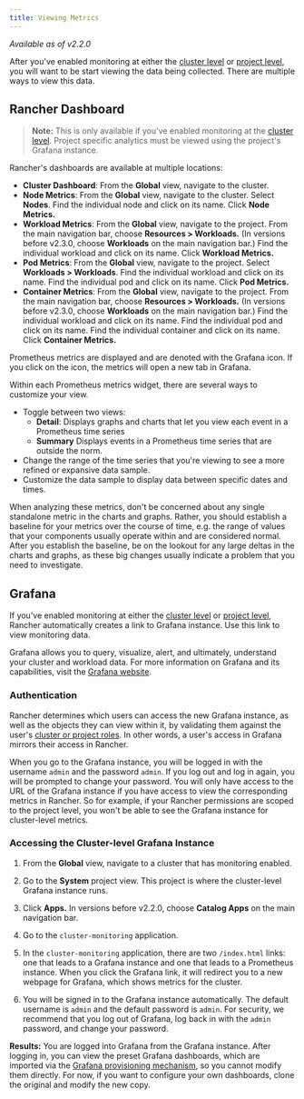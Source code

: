 ```yaml
---
title: Viewing Metrics
---
```


_Available as of v2.2.0_

After you've enabled monitoring at either the [cluster level](cluster-monitoring.md) or [project level](./project-monitoring.md), you will want to be start viewing the data being collected. There are multiple ways to view this data.

## Rancher Dashboard

>**Note:** This is only available if you've enabled monitoring at the [cluster level](cluster-monitoring.md). Project specific analytics must be viewed using the project's Grafana instance.

Rancher's dashboards are available at multiple locations:

- **Cluster Dashboard**: From the **Global** view, navigate to the cluster.
- **Node Metrics**: From the **Global** view, navigate to the cluster. Select **Nodes**. Find the individual node and click on its name. Click **Node Metrics.**
- **Workload Metrics**: From the **Global** view, navigate to the project. From the main navigation bar, choose **Resources > Workloads.** (In versions before v2.3.0, choose **Workloads** on the main navigation bar.) Find the individual workload and click on its name. Click **Workload Metrics.**
- **Pod Metrics**: From the **Global** view, navigate to the project. Select **Workloads > Workloads**. Find the individual workload and click on its name. Find the individual pod and click on its name. Click **Pod Metrics.**
- **Container Metrics**: From the **Global** view, navigate to the project. From the main navigation bar, choose **Resources > Workloads.** (In versions before v2.3.0, choose **Workloads** on the main navigation bar.) Find the individual workload and click on its name. Find the individual pod and click on its name. Find the individual container and click on its name. Click **Container Metrics.**

Prometheus metrics are displayed and are denoted with the Grafana icon. If you click on the icon, the metrics will open a new tab in Grafana.

Within each Prometheus metrics widget, there are several ways to customize your view.

- Toggle between two views:
  - **Detail**: Displays graphs and charts that let you view each event in a Prometheus time series
  - **Summary** Displays events in a Prometheus time series that are outside the norm.
- Change the range of the time series that you're viewing to see a more refined or expansive data sample.
- Customize the data sample to display data between specific dates and times.

When analyzing these metrics, don't be concerned about any single standalone metric in the charts and graphs. Rather, you should establish a baseline for your metrics over the course of time, e.g. the range of values that your components usually operate within and are considered normal. After you establish the baseline, be on the lookout for any large deltas in the charts and graphs, as these big changes usually indicate a problem that you need to investigate.

## Grafana

If you've enabled monitoring at either the [cluster level](cluster-monitoring.md) or [project level](./project-monitoring.md), Rancher automatically creates a link to Grafana instance. Use this link to view monitoring data.

Grafana allows you to query, visualize, alert, and ultimately, understand your cluster and workload data. For more information on Grafana and its capabilities, visit the [Grafana website](https://grafana.com/grafana).

### Authentication

Rancher determines which users can access the new Grafana instance, as well as the objects they can view within it, by validating them against the user's [cluster or project roles](../../../how-to-guides/advanced-user-guides/authentication-permissions-and-global-configuration/manage-role-based-access-control-rbac/cluster-and-project-roles.md). In other words, a user's access in Grafana mirrors their access in Rancher.

When you go to the Grafana instance, you will be logged in with the username `admin` and the password `admin`. If you log out and log in again, you will be prompted to change your password. You will only have access to the URL of the Grafana instance if you have access to view the corresponding metrics in Rancher. So for example, if your Rancher permissions are scoped to the project level, you won't be able to see the Grafana instance for cluster-level metrics.

### Accessing the Cluster-level Grafana Instance

1. From the **Global** view, navigate to a cluster that has monitoring enabled.

1. Go to the **System** project view. This project is where the cluster-level Grafana instance runs.

1. Click **Apps.** In versions before v2.2.0, choose **Catalog Apps** on the main navigation bar.

1. Go to the `cluster-monitoring` application.

1. In the `cluster-monitoring` application, there are two `/index.html` links: one that leads to a Grafana instance and one that leads to a Prometheus instance. When you click the Grafana link, it will redirect you to a new webpage for Grafana, which shows metrics for the cluster.

1. You will be signed in to the Grafana instance automatically. The default username is `admin` and the default password is `admin`. For security, we recommend that you log out of Grafana, log back in with the `admin` password, and change your password.

**Results:** You are logged into Grafana from the Grafana instance. After logging in, you can view the preset Grafana dashboards, which are imported via the [Grafana provisioning mechanism](https://grafana.com/docs/grafana/latest/administration/provisioning/#dashboards), so you cannot modify them directly. For now, if you want to configure your own dashboards, clone the original and modify the new copy.

